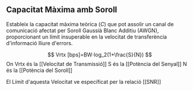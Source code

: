 ## Capacitat Màxima amb Soroll

Estableix la capacitat màxima teòrica ($C$) que pot assolir un canal de comunicació afectat per Soroll Gaussià Blanc Additiu (AWGN), proporcionant un límit insuperable en la velocitat de transferència d'informació lliure d'errors.

$$
Vrtx [bps]=BW⋅log_2​(1+\frac{S}{N})
$$
On
	Vrtx és la [[Velocitat de Transmissió]]
	S és la [[Potència del Senyal]]
	N és la [[Potència del Soroll]]

El Límit d'aquesta Velocitat ve especificat per la relació [[SNR]]